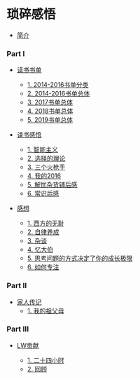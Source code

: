 # 琐碎感悟

* [简介](README.md)

### Part I

* [读书书单]()

  * [1. 2014-2016书单分类](书单/2016-12-31-2014-2016书单分类.md)
  * [2. 2014-2016书单总体](书单/2016-12-31-2014-2016书单总体.md)
  * [3. 2017书单总体](书单/2017书单.md)
  * [4. 2018书单总体](书单/2018书单.md)
  * [5. 2019书单总体](书单/2019书单.md)

* [读书感悟]()

  * [1. 智能主义](智能主义.md)
  * [2. 选择的理论](选择的理论.md)
  * [3. 三个火枪手](三个火枪手.md)
  * [4. 我的2016](我的2016.md)
  * [5. 解忧杂货铺后感](解忧杂货铺.md)
  * [6. 常识后感](常识.md)

* [感想]()
  * [1. 西方的无耻](西方的无耻.md)
  * [2. 自律养成](自律养成.md) 
  * [3. 杂谈](杂谈.md) 
  * [4. 忆大伯](忆大伯.md)
  * [5. 思考问题的方式决定了你的成长极限](思考问题的方式决定了你的成长极限.md)
  * [6. 如何专注](如何专注.md)

### Part II
* [家人传记]()
  * [1. 我的祖父母](家人/我的祖父母.md)

### Part III

* [LW贡献]()

  * [1. 二十四小时](投稿/2016-01-22-二十四小时.md)
  * [2. 回顾](投稿/2017-01-12-回顾.md)
  
  

